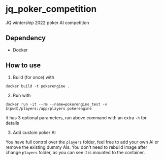 # jq_poker_competition
JQ wintership 2022 poker AI competition



## Dependency

- Docker

## How to use

1. Build (for once) with

  ```
docker build -t pokerengine .
```

2. Run with

  ```
docker run -it --rm --name=pokerengine_test -v $(pwd)/players:/app/players pokerengine
```

  It has 3 optional parameters, run above command with an extra `-h` for details

3. Add custom poker AI

  You have full control over the `players` folder, feel free to add your own AI or remove the existing dummy AIs. You don't need to rebuild image after change `players` folder, as you can see it is mounted to the container.
